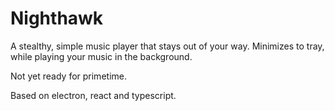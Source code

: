# Nighthawk
A stealthy, simple music player that stays out of your way. Minimizes to tray, while playing your music in the background.

Not yet ready for primetime.

Based on electron, react and typescript.
